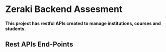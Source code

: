 # Zeraki Backend Assesment
#### This project has restful APIs created to manage institutions, courses and students.
## Rest APIs End-Points
